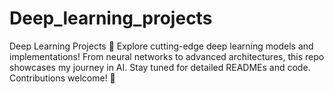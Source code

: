 # Deep_learning_projects
Deep Learning Projects 🧠 Explore cutting-edge deep learning models and implementations! From neural networks to advanced architectures, this repo showcases my journey in AI. Stay tuned for detailed READMEs and code. Contributions welcome! 🚀
